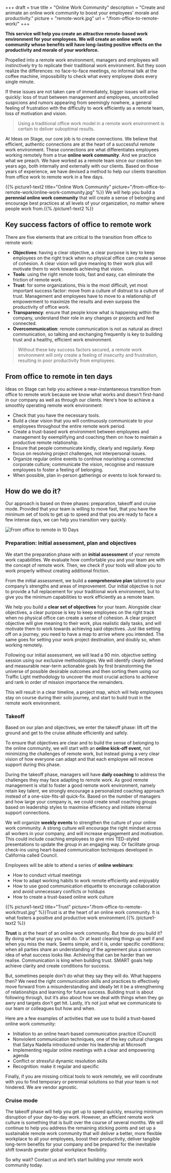 +++
draft 			= true
title 				= "Online Work Community"
description	= "Create and animate an online work community to boost your employees' morale and productivity."
picture			= "remote-work.jpg"
url 					= "/from-office-to-remote-work/"
+++

**This service will help you create an attractive remote-based work environment for your employees. We will create an online work community whose benefits will have long-lasting positive effects on the productivity and morale of your workforce.**

Propelled into a remote work environment, managers and employees will instinctively try to replicate their traditional work environment. But they soon realize the differences: no face-to-face meetings, no informal talk at the coffee machine, impossibility to check what every employee does every single minute.

If these issues are not taken care of immediately, bigger issues will arise quickly: loss of trust between management and employees, uncontrolled suspicions and rumors appearing from seemingly nowhere, a general feeling of frustration with the difficulty to work efficiently as a remote team, loss of motivation and vision.

> Using a traditional office work model in a remote work environment is certain to deliver suboptimal results.

At Ideas on Stage, our core job is to create connections. We believe that efficient, authentic connections are at the heart of a successful remote work environment. These connections are what differentiates employees working remotely from a true **online work community**. And we practice what we preach. We have worked as a remote team since our creation ten years ago, both internally and externally with our clients. Based on those years of experience, we have devised a method to help our clients transition from office work to remote work in a few days. 

{{% picture1-text2 title="Online Work Community" picture="/from-office-to-remote-work/online-work-community.jpg" %}}
We will help you build a **perennial online work community** that will create a sense of belonging and encourage best practices at all levels of your organization, no matter where people work from.{{% /picture1-text2 %}}

## Key success factors of office to remote work
There are five elements that are critical to the transition from office to remote work:

- **Objectives**: having a clear objective, a clear purpose is key to keep employees on the right track when no physical office can create a sense of cohesion. A clear vision will give meaning to their work plus will motivate them to work towards achieving that vision.
- **Tools**: using the right remote tools, fast and easy, can eliminate the friction of remote work.
- **Trust**: for some organizations, this is the most difficult, yet most important success factor: move from a culture of distrust to a culture of trust. Management and employees have to move to a relationship of empowerment to maximize the results and even surpass the productivity of office work.
- **Transparency**: ensure that people know what is happening within the company, understand their role in any changes or projects and feel connected.
- **Overcommunication**: remote communication is not as natural as direct communication, so talking and exchanging frequently is key to building trust and a healthy, efficient work environment.

> Without these key success factors secured, a remote work environment will only create a feeling of insecurity and frustration, resulting in poor productivity from employees.

## From office to remote in ten days
Ideas on Stage can help you achieve a near-instantaneous transition from office to remote work because we know what works and doesn't first-hand in our company as well as through our clients. Here's how to achieve a smoothly operating remote work environment:

- Check that you have the necessary tools.
- Build a clear vision that you will continuously communicate to your employees throughout the entire remote work period.
- Create a trust-based work environment between employees and management by exemplifying and coaching them on how to maintain a productive remote relationship.
- Ensure that people communicate kindly, clearly and regularly. Keep focus on resolving project challenges, not interpersonal issues.
- Organize regular online events to continue nourishing a connected corporate culture; communicate the vision, recognise and reassure employees to foster a feeling of belonging.
- When possible, plan in-person gatherings or events to look forward to.

## How do we do it?
Our approach is based on three phases: preparation, takeoff and cruise mode. Provided that your team is willing to move fast, that you have the minimum set of tools to get up to speed and that you are ready to face a few intense days, we can help you transition very quickly.

![From office to remote in 10 Days](from-office-to-remote-in-10-days.jpg)

### Preparation: initial assessment, plan and objectives

We start the preparation phase with an **initial assessment** of your remote work capabilities. We evaluate how comfortable you and your team are with the concept of remote work. Then, we check if your tools will allow you to work properly without creating additional friction.

From the initial assessment, we build a **comprehensive plan** tailored to your company’s strengths and areas of improvement. Our initial objective is not to provide a full replacement for your traditional work environment, but to give you the minimum capabilities to work efficiently as a remote team.

We help you build a **clear set of objectives** for your team. Alongside clear objectives, a clear purpose is key to keep employees on the right track when no physical office can create a sense of cohesion. A clear project objective will give meaning to their work, plus realistic daily tasks, and will motivate them to work towards achieving said objectives. Just like setting off on a journey, you need to have a map to arrive where you intended. The same goes for setting your work project destination, and doubly so, when working remotely. 

Following our initial assessment, we will lead a 90 min. objective setting session using our exclusive methodologies. We will identify clearly defined and measurable near-term actionable goals by first brainstorming the universe of possible desirable outcomes and then sorting them using our Traffic Light methodology to uncover the most crucial actions to achieve and rank in order of mission importance the remainders.  

This will result in a clear timeline, a project map, which will help employees stay on course during their solo journey, and start to build trust in the remote work environment.

### Takeoff

Based on our plan and objectives, we enter the takeoff phase: lift off the ground and get to the cruise altitude efficiently and safely.

To ensure that objectives are clear and to build the sense of belonging to the online community, we will start with an **online kick-off event**, not minimizing the challenges of remote work, but instead giving a very clear vision of how everyone can adapt and that each employee will receive support during this phase.

During the takeoff phase, managers will have **daily coaching** to address the challenges they may face adapting to remote work. As good remote management is vital to foster a good remote work environment, namely retain key talent, we strongly encourage a personalized coaching approach instead of a one-size-fits-all quick-fix. Based on the number of managers and how large your company is, we could create small coaching groups based on leadership styles to maximise efficiency and initiate internal support connections.
 
We will organize **weekly events** to strengthen the culture of your online work community. A strong culture will encourage the right mindset across all workers in your company, and will increase engagement and motivation. This could include coaching employees to give mini TED-styled presentations to update the group in an engaging way. Or facilitate group check-ins using heart-based communication techniques developed in California called Council.

Employees will be able to attend a series of **online webinars**:

* How to conduct virtual meetings
* How to adapt working habits to work remote efficiently and enjoyably
* How to use good communication etiquette to encourage collaboration and avoid unnecessary conflicts or holdups
* How to create a trust-based online work culture

{{% picture1-text2 title="Trust" picture="/from-office-to-remote-work/trust.jpg" %}}Trust is at the heart of an online work community. It is what fosters a positive and productive work environment.{{% /picture1-text2 %}}

**Trust** is at the heart of an online work community. But how do you build it? By doing what you say you will do. Or at least cleaning things up well if and when you miss the mark. Seems simple, and it is, under specific conditions: when all parties share an understanding of the agreement plus a common idea of what success looks like. Achieving that can be harder than we realise. Communication is king when building trust. SMART goals help achieve clarity and create conditions for success. 

But, sometimes people don't do what they say they will do. What happens then? We need the right communication skills and practices to effectively move forward from a misunderstanding and ideally let it be a strengthening of relationships and learning for future success. Building trust is about following through, but it’s also about how we deal with things when they go awry and targets don’t get hit. Lastly, it’s not just what we communicate to our team or colleagues but how and when.

Here are a few examples of activities that we use to build a trust-based online work community:

- Initiation to an online heart-based communication practice (Council)
- Nonviolent communication techniques, one of the key cultural changes that Satya Nadella introduced under his leadership at Microsoft
- Implementing regular online meetings with a clear and empowering agenda
- Conflict or stressful dynamic resolution skills
- Recognition: make it regular and specific

Finally, if you are missing critical tools to work remotely, we will coordinate with you to find temporary or perennial solutions so that your team is not hindered. We are vendor agnostic.

### Cruise mode
The takeoff phase will help you get up to speed quickly, ensuring minimum disruption of your day-to-day work. However, an efficient remote work culture is something that is built over the course of several months. We will continue to help you address the remaining sticking points and set up a sustainable remote work community that will deliver a better, more flexible workplace to all your employees, boost their productivity, deliver tangible long-term benefits for your company and be prepared for the inevitable shift towards greater global workplace flexibility.

So why wait? Contact us and let’s start building your remote work community today.
